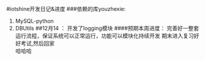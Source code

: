 #iotshine开发日记&进度
###依赖的库youzhexie:
1.  MySQL-python
2.  DBUtils
##12月14 ：
开发了logging模块
####预期本周进度：
完善好一整套运行流程，保证系统可以正常运行，功能可以模块化持续开发
期末进入复习好好考试,然后回家\
哈哈哈